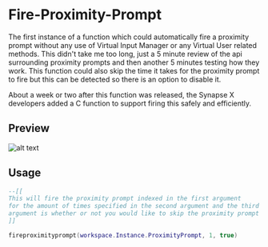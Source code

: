 # Fire-Proximity-Prompt
The first instance of a function which could automatically fire a proximity prompt without any use of Virtual Input Manager or any Virtual User related methods. This didn't take me too long, just a 5 minute review of the api surrounding proximity prompts and then another 5 minutes testing how they work. This function could also skip the time it takes for the proximity prompt to fire but this can be detected so there is an option to disable it. 

About a week or two after this function was released, the Synapse X developers added a C function to support firing this safely and efficiently. 

## Preview 
![alt text](https://i.imgur.com/6U7ZHfX.gif)

## Usage 

```lua
--[[ 
This will fire the proximity prompt indexed in the first argument
for the amount of times specified in the second argument and the third
argument is whether or not you would like to skip the proximity prompt's hold duration. 
]]

fireproximityprompt(workspace.Instance.ProximityPrompt, 1, true)
```
